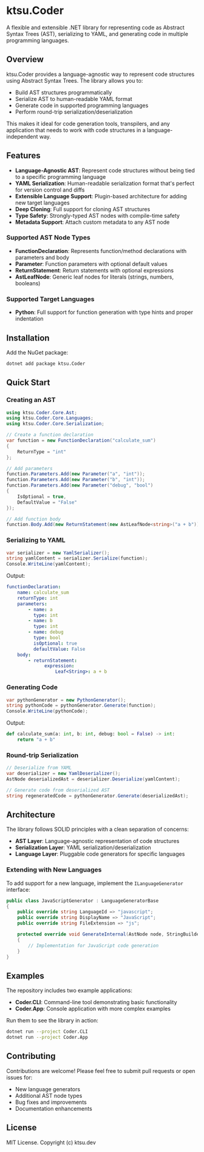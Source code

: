 # ktsu.Coder

A flexible and extensible .NET library for representing code as Abstract Syntax Trees (AST), serializing to YAML, and generating code in multiple programming languages.

## Overview

ktsu.Coder provides a language-agnostic way to represent code structures using Abstract Syntax Trees. The library allows you to:

-   Build AST structures programmatically
-   Serialize AST to human-readable YAML format
-   Generate code in supported programming languages
-   Perform round-trip serialization/deserialization

This makes it ideal for code generation tools, transpilers, and any application that needs to work with code structures in a language-independent way.

## Features

-   **Language-Agnostic AST**: Represent code structures without being tied to a specific programming language
-   **YAML Serialization**: Human-readable serialization format that's perfect for version control and diffs
-   **Extensible Language Support**: Plugin-based architecture for adding new target languages
-   **Deep Cloning**: Full support for cloning AST structures
-   **Type Safety**: Strongly-typed AST nodes with compile-time safety
-   **Metadata Support**: Attach custom metadata to any AST node

### Supported AST Node Types

-   **FunctionDeclaration**: Represents function/method declarations with parameters and body
-   **Parameter**: Function parameters with optional default values
-   **ReturnStatement**: Return statements with optional expressions
-   **AstLeafNode<T>**: Generic leaf nodes for literals (strings, numbers, booleans)

### Supported Target Languages

-   **Python**: Full support for function generation with type hints and proper indentation

## Installation

Add the NuGet package:

```bash
dotnet add package ktsu.Coder
```

## Quick Start

### Creating an AST

```csharp
using ktsu.Coder.Core.Ast;
using ktsu.Coder.Core.Languages;
using ktsu.Coder.Core.Serialization;

// Create a function declaration
var function = new FunctionDeclaration("calculate_sum")
{
    ReturnType = "int"
};

// Add parameters
function.Parameters.Add(new Parameter("a", "int"));
function.Parameters.Add(new Parameter("b", "int"));
function.Parameters.Add(new Parameter("debug", "bool")
{
    IsOptional = true,
    DefaultValue = "False"
});

// Add function body
function.Body.Add(new ReturnStatement(new AstLeafNode<string>("a + b")));
```

### Serializing to YAML

```csharp
var serializer = new YamlSerializer();
string yamlContent = serializer.Serialize(function);
Console.WriteLine(yamlContent);
```

Output:

```yaml
functionDeclaration:
    name: calculate_sum
    returnType: int
    parameters:
        - name: a
          type: int
        - name: b
          type: int
        - name: debug
          type: bool
          isOptional: true
          defaultValue: False
    body:
        - returnStatement:
              expression:
                  Leaf<String>: a + b
```

### Generating Code

```csharp
var pythonGenerator = new PythonGenerator();
string pythonCode = pythonGenerator.Generate(function);
Console.WriteLine(pythonCode);
```

Output:

```python
def calculate_sum(a: int, b: int, debug: bool = False) -> int:
    return "a + b"
```

### Round-trip Serialization

```csharp
// Deserialize from YAML
var deserializer = new YamlDeserializer();
AstNode deserializedAst = deserializer.Deserialize(yamlContent);

// Generate code from deserialized AST
string regeneratedCode = pythonGenerator.Generate(deserializedAst);
```

## Architecture

The library follows SOLID principles with a clean separation of concerns:

-   **AST Layer**: Language-agnostic representation of code structures
-   **Serialization Layer**: YAML serialization/deserialization
-   **Language Layer**: Pluggable code generators for specific languages

### Extending with New Languages

To add support for a new language, implement the `ILanguageGenerator` interface:

```csharp
public class JavaScriptGenerator : LanguageGeneratorBase
{
    public override string LanguageId => "javascript";
    public override string DisplayName => "JavaScript";
    public override string FileExtension => "js";

    protected override void GenerateInternal(AstNode node, StringBuilder builder, int indentLevel)
    {
        // Implementation for JavaScript code generation
    }
}
```

## Examples

The repository includes two example applications:

-   **Coder.CLI**: Command-line tool demonstrating basic functionality
-   **Coder.App**: Console application with more complex examples

Run them to see the library in action:

```bash
dotnet run --project Coder.CLI
dotnet run --project Coder.App
```

## Contributing

Contributions are welcome! Please feel free to submit pull requests or open issues for:

-   New language generators
-   Additional AST node types
-   Bug fixes and improvements
-   Documentation enhancements

## License

MIT License. Copyright (c) ktsu.dev
